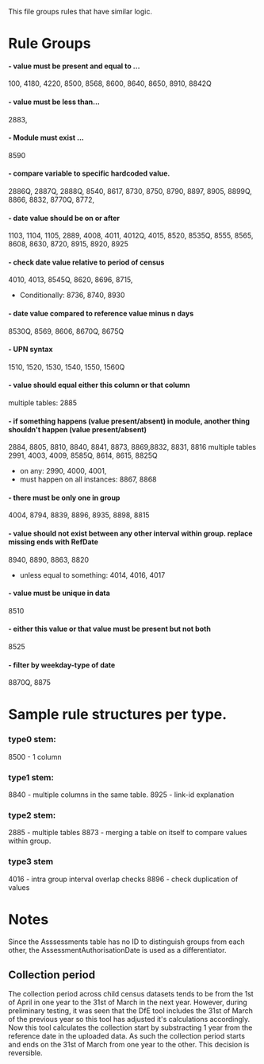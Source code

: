 This file groups rules that have similar logic.
# Rule Groups

#### - value must be present and equal to ...
100, 4180, 4220, 8500, 8568, 8600, 8640, 8650, 8910, 8842Q

#### - value must be less than...
2883,

#### - Module must exist ...
8590

#### -  compare variable to specific hardcoded value.
2886Q, 2887Q, 2888Q, 8540, 8617, 8730, 8750, 8790, 8897, 8905, 8899Q, 8866, 8832, 8770Q, 8772,

#### - date value should be on or after
1103, 1104, 1105, 2889, 4008, 4011, 4012Q, 4015, 8520, 8535Q, 8555, 8565, 8608, 8630, 8720, 8915, 8920, 8925

#### - check date value relative to period of census
4010, 4013, 8545Q, 8620, 8696, 8715, 
  - Conditionally: 8736, 8740, 8930

#### - date value compared to reference value minus n days
8530Q, 8569, 8606, 8670Q, 8675Q

#### - UPN syntax
1510, 1520, 1530, 1540, 1550, 1560Q

#### - value should equal either this column or that column
multiple tables: 2885

#### - if something happens (value present/absent) in module, another thing shouldn't happen (value present/absent)
2884, 8805, 8810, 8840, 8841, 8873, 8869,8832, 8831, 8816
multiple tables
2991, 4003, 4009, 8585Q, 8614, 8615, 8825Q
  - on any: 2990, 4000, 4001, 
  - must happen on all instances: 8867, 8868

#### - there must be only one in group
4004, 8794, 8839, 8896, 8935, 8898, 8815

#### - value should not exist between any other interval within group. replace missing ends with RefDate
8940, 8890, 8863, 8820
  - unless equal to something: 4014, 4016, 4017

#### - value must be unique in data
8510

#### - either this value or that value must be present but not both
8525

#### - filter by weekday-type of date
8870Q, 8875

# Sample rule structures per type.
### type0 stem: 
8500 - 1 column
### type1 stem:
8840 - multiple columns in the same table.
8925 - link-id explanation
### type2 stem:
2885 - multiple tables
8873 - merging a table on itself to compare values within group.
### type3 stem
4016 - intra group interval overlap checks
8896 - check duplication of values

# Notes
Since the Asssessments table has no ID to distinguish groups from each other, the AssessmentAuthorisationDate is used as a differentiator.

## Collection period
The collection period across child census datasets tends to be from the 1st of April in one year to the 31st of March in the next year. 
However, during preliminary testing, it was seen that the DfE tool includes the 31st of March of the previous year so this tool has adjusted it's calculations accordingly. 
Now this tool calculates the collection start by substracting 1 year from the reference date in the uploaded data. As such the collection period starts and ends on the 31st of March from one year to the other. This decision is reversible.